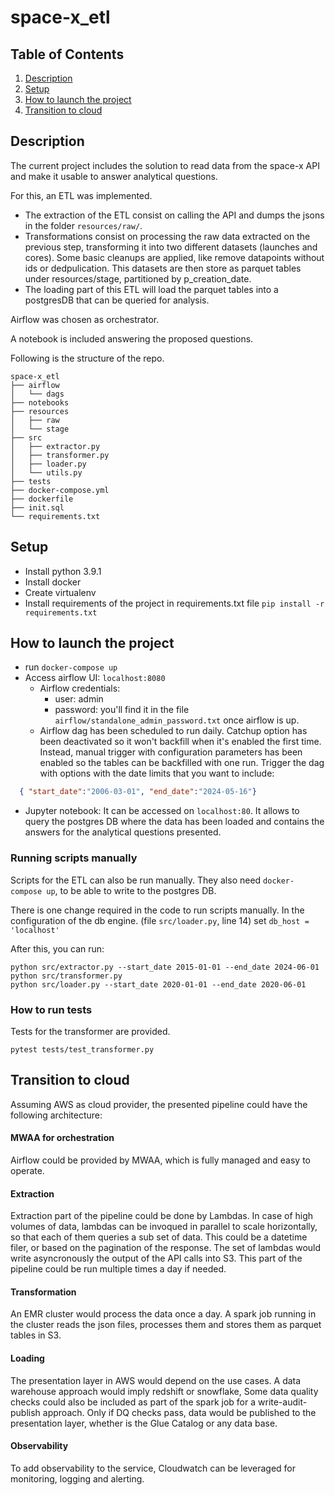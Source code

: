 # space-x_etl

## Table of Contents
1. [Description](#Descripition)
2. [Setup](#local-setup)
3. [How to launch the project](#how-to-launch-the-project)
4. [Transition to cloud](#Transition-to-cloud) 


## Description

The current project includes the solution to read data from the space-x API and make it usable to 
answer analytical questions. 

For this, an ETL was implemented. 
- The extraction of the ETL consist on calling the API and dumps the jsons in the folder `resources/raw/`. 
- Transformations consist on processing the raw data extracted on the previous step, transforming it into two different 
datasets (launches and cores). Some basic cleanups are applied, like remove datapoints without ids or dedpulication.
This datasets are then store as parquet tables under resources/stage, partitioned by p_creation_date.
- The loading part of this ETL will load the parquet tables into a postgresDB that can be queried for analysis.

Airflow was chosen as orchestrator.

A notebook is included answering the proposed questions.

Following is the structure of the repo.

```
space-x_etl
├── airflow
│   └── dags
├── notebooks
├── resources
│   ├── raw
│   └── stage
├── src
│   ├── extractor.py
│   ├── transformer.py
│   ├── loader.py
│   └── utils.py
├── tests
├── docker-compose.yml
├── dockerfile
├── init.sql
└── requirements.txt
```

## Setup
- Install python 3.9.1
- Install docker
- Create virtualenv
- Install requirements of the project in requirements.txt file
`pip install -r requirements.txt`


## How to launch the project

- run `docker-compose up`
- Access airflow UI: `localhost:8080`
  - Airflow credentials:
    - user: admin 
    - password: you'll find it in the file `airflow/standalone_admin_password.txt` once airflow is up.
  - Airflow dag has been scheduled to run daily. Catchup option has been deactivated so it won't backfill when it's enabled the first time.
Instead, manual trigger with configuration parameters has been enabled so the tables can be backfilled with one run. 
Trigger the dag with options with the date limits that you want to include:
```json
  { "start_date":"2006-03-01", "end_date":"2024-05-16"}
  ```
- Jupyter notebook: It can be accessed on `localhost:80`. It allows to query the postgres DB where the data has been loaded 
and contains the answers for the analytical questions presented.


### Running scripts manually
Scripts for the ETL can also be run manually. They also need `docker-compose up`, to be able to write to the postgres DB.

There is one change required in the code to run scripts manually.  In the configuration of the db engine.
(file `src/loader.py`, line 14) set `db_host = 'localhost'`

After this, you can run:
```
python src/extractor.py --start_date 2015-01-01 --end_date 2024-06-01 
python src/transformer.py   
python src/loader.py --start_date 2020-01-01 --end_date 2020-06-01   
```

### How to run tests
Tests for the transformer are provided.
```
pytest tests/test_transformer.py
```

## Transition to cloud

Assuming AWS as cloud provider, the presented pipeline could have the following architecture:

#### MWAA for orchestration
Airflow could be provided by MWAA, which is fully managed and easy to operate. 

#### Extraction 
Extraction part of the pipeline could be done by Lambdas. In case of high volumes of data, lambdas can be invoqued in
parallel to scale horizontally, so that each of them queries a sub set of data. This could be a datetime filer, or
based on the pagination of the response. The set of lambdas would write asyncronously the output of the API calls into
S3. This part of the pipeline could be run multiple times a day if needed.

#### Transformation
An EMR cluster would process the data once a day. A spark job running in the cluster reads the json files, processes 
them and stores them as parquet tables in S3.


#### Loading
The presentation layer in AWS would depend on the use cases. A data warehouse approach would imply redshift or snowflake,
Some data quality checks could also be included as part of the spark job for a write-audit-publish approach. Only if DQ
checks pass, data would be published to the presentation layer, whether is the Glue Catalog or any data base.

#### Observability
To add observability to the service, Cloudwatch can be leveraged for monitoring, logging and alerting.
